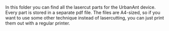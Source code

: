 In this folder you can find all the lasercut parts for the UrbanAnt device. Every part is stored in a separate pdf file. 
The files are A4-sized, so if you want to use some other technique instead of lasercutting, you can just print them out with a regular printer. 
